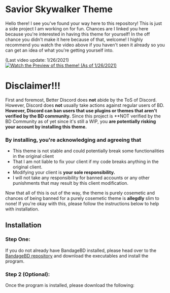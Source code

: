 # Savior Skywalker Theme

Hello there! I see you've found your way here to this repository! This is just a side project I am working on for fun. 
Chances are I linked you here because you're interested in having this theme for yourself! 
In the off chance you didn't make it here because of that, welcome! I highly recommend you watch the video above if you haven't seen it already so you can get an idea of what you're getting yourself into. 

(Last video update: 1/26/2021)
[![Watch the Preview of this theme! (As of 1/26/2021)](https://i.imgur.com/pbklqWg.png)](https://www.youtube.com/watch?v=HMp4iDcGaIs)

# Disclaimer!!!
First and foremost, Better Discord does **not** abide by the ToS of Discord. However, Discord does **not** usually take actions against regular users of BD. **However, Discord can ban users that use plugins or themes that aren't verified by the BD community.** Since this project is **NOT verified by the BD Community as of yet since it's still a WIP, you **are potentially risking your account by installing this theme.** 

### By installing, you're acknowledging and agreeing that 

* This theme is not stable and could potentially break some functionalities in the original client
* That I am not liable to fix your client if my code breaks anything in the original client.
* Modifying your client is **your sole responsibility.**
* I will not take any responsibility for banned accounts or any other punishments that may result by this client modification.

Now that all of this is out of the way, the theme is purely cosemetic and chances of being banned for a purely cosemetic theme is **allegdly** slim to none! 
If you're okay with this, please follow the instructions below to help with installation.


## Installation

### Step One:

If you do not already have BandageBD installed, please head over to the [BandageBD repository](https://github.com/rauenzi/BBDInstaller/releases/tag/v1.0.5) and download the executables and install the program.

### Step 2 (Optional): 

Once the program is installed, please download the following:
